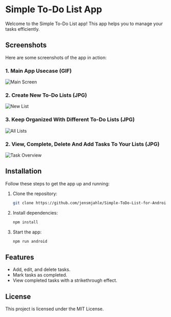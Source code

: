 # Simple To-Do List App

Welcome to the Simple To-Do List app! This app helps you to manage your tasks efficiently.

## Screenshots

Here are some screenshots of the app in action:

### 1. Main App Usecase (GIF)
![Main Screen](./assets/example-gif.gif)

### 2. Create New To-Do Lists (JPG)
![New List](./assets/example1.jpg)

### 3. Keep Organized With Different To-Do Lists (JPG)
![All Lists](./assets/example2.jpg)

### 2. View, Complete, Delete And Add Tasks To Your Lists (JPG)
![Task Overview](./assets/example3.jpg)

## Installation

Follow these steps to get the app up and running:

1. Clone the repository:
    ```bash
    git clone https://github.com/jensmjahle/Simple-ToDo-List-for-Android-IOS
    ```

2. Install dependencies:
    ```bash
    npm install
    ```

3. Start the app:
    ```bash
    npm run android
    ```

## Features

- Add, edit, and delete tasks.
- Mark tasks as completed.
- View completed tasks with a strikethrough effect.

## License

This project is licensed under the MIT License.
